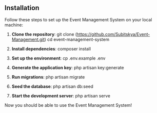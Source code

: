 ## Installation

Follow these steps to set up the Event Management System on your local machine:

1. **Clone the repository**:
   git clone (https://github.com/Subitskya/Event-Management.git)
   cd event-management-system

2. **Install dependencies**:
    composer install

3. **Set up the environment**:
    cp .env.example .env

4. **Generate the application key**:
    php artisan key:generate

5. **Run migrations**:
    php artisan migrate

6. **Seed the database**:
    php artisan db:seed

7. **Start the development server**:
    php artisan serve

Now you should be able to use the Event Management System!
